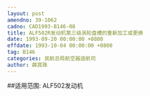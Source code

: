 ```yaml
---
layout: post
amendno: 39-1062
cadno: CAD1993-B146-08
title: ALF502R发动机第三级涡轮盘槽的重新加工或更换
date: 1993-09-20 00:00:00 +0800
effdate: 1993-10-04 00:00:00 +0800
tag: B146
categories: 民航总局航空器适航司
author: 薛其珠
---
```


##适用范围:
ALF502发动机

